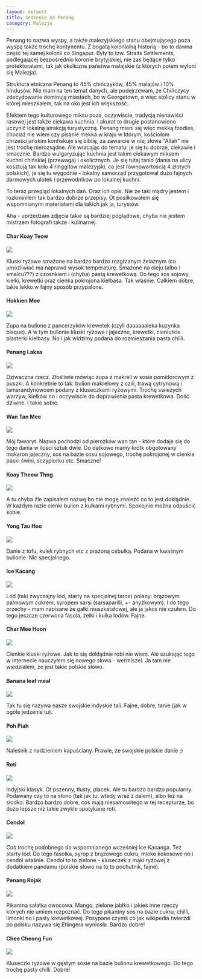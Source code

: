 ```yaml
---
layout: default
title: Jedzenie na Penang
category: Malezja
---
```


Penang to nazwa wyspy, a także malezyjskiego stanu obejmującego poza wyspą także trochę kontynentu. Z bogatą kolonialną historią - bo to dawna część tej samej kolonii co Singapur. Były to tzw. Straits Settlements, podlegającej bezpośrednio koronie brytyjskiej, nie zaś będące tylko protektoratami, tak jak okoliczne państwa malajskie (z których potem wyłoni się Malezja).

Struktura etniczna Penang to 45% chińczyków, 45% malajów i 10% hindusów. Nie mam na ten temat danych, ale podejrzewam, że 
Chińczycy zdecydowanie dominują  miastach, bo w Georgetown, a więc stolicy stanu w której mieszkałem, tak na oko jest ich 
większość. 

Efektem tego kulturowego miksu poza, oczywiście,  tradycją nienawiści rasowej jest także ciekawa kuchnia. I akurat to
drugie postanowiono uczynić  lokalną atrakcją turystyczną. Penang mieni się więc mekką foodies, chociaż nie wiem czy pisanie 
mekka w kraju w którym, kościołom chrześcijańskim konfiskuje się biblię, za zawarcie w niej słowa "Allah" nie jest trochę
nierozsądne. Ale wracając do tematu: je się tu dobrze, ciekawie i smacznie. Bardzo wulgaryzując kuchnia jest takim ciekawym 
miksem kuchni chińskiej (przewaga) i okolicznych. Je się tutaj tanio (dania na ulicy kosztują tak koło 4 ringgitów malezyjski, co jest  równowartością 4 złotych polskich), je się tu wygodnie - lokalny samorząd przygotował dużo fajnych darmowych ulotek i  przewodników po lokalnej kuchni.

To teraz przegląd lokalnych dań. Oraz ich opis. Nie że taki mądry jestem i rozkminiłem tak bardzo dobrze przepisy. Ot posiłkowałem się wspomnianymi materiałami dla takich jak ja, turystów.

Aha  - uprzedzam zdjęcia takie są bardziej poglądowe, chyba nie jestem mistrzem fotografi także i kulinarnej.

#### Char Koay Teow
<img src='https://lh3.googleusercontent.com/ymDRjRhDFxNq4DzlxL70dkjfpr3dw6qNPW8e2nr1DjCcYeni6ce-SAxv9x0nyYONq99BqFpVIzcLZ6skQOBJ11c0wh8e8Q0zANX_08sGAbwKpM4kSktEZOSnTFWg9BVMYSJXmED82U4B4UweEoWmfT0oUs-55LhXL94Y4qbM4vU6pd-SiSZUheervWgiMIQBw7I3hAtcccWmuHNKOI8w30ZF_AsTRhHUO0fG_D61J0REdArzoyHIFDePiieaG_4YPS1Wo64IXi6LvJR2J_6KayKGiG9SVHb8RvnLX1No_yQ5Y19QCy6zttUcmsGrARZTf96arpKKkoYhOrG1wB6Tm9rINczN4G_fHlOC3c3Cr60ZxYqOL3jDDtiXNp7XADdtk6lx4Y_j-HS0n63ytPHB9p3qPo51UUgtamOq4FlgQU6maqL452r8viDhfI7F7Kl3ObZ0KHHpFh2a-SPsvR-HFb8h6tAwqThWIi0HEu2Xx0sJjBMxlnIVm9rSG_0sdbRU9pS7sgZbUqbWJCLcXFWlSUG6XrhsnqVXgZsiDvMFoF_7=w9999-h9999-no' 
srcset='https://lh3.googleusercontent.com/ymDRjRhDFxNq4DzlxL70dkjfpr3dw6qNPW8e2nr1DjCcYeni6ce-SAxv9x0nyYONq99BqFpVIzcLZ6skQOBJ11c0wh8e8Q0zANX_08sGAbwKpM4kSktEZOSnTFWg9BVMYSJXmED82U4B4UweEoWmfT0oUs-55LhXL94Y4qbM4vU6pd-SiSZUheervWgiMIQBw7I3hAtcccWmuHNKOI8w30ZF_AsTRhHUO0fG_D61J0REdArzoyHIFDePiieaG_4YPS1Wo64IXi6LvJR2J_6KayKGiG9SVHb8RvnLX1No_yQ5Y19QCy6zttUcmsGrARZTf96arpKKkoYhOrG1wB6Tm9rINczN4G_fHlOC3c3Cr60ZxYqOL3jDDtiXNp7XADdtk6lx4Y_j-HS0n63ytPHB9p3qPo51UUgtamOq4FlgQU6maqL452r8viDhfI7F7Kl3ObZ0KHHpFh2a-SPsvR-HFb8h6tAwqThWIi0HEu2Xx0sJjBMxlnIVm9rSG_0sdbRU9pS7sgZbUqbWJCLcXFWlSUG6XrhsnqVXgZsiDvMFoF_7=w1000-h9999-no 1000w,
https://lh3.googleusercontent.com/ymDRjRhDFxNq4DzlxL70dkjfpr3dw6qNPW8e2nr1DjCcYeni6ce-SAxv9x0nyYONq99BqFpVIzcLZ6skQOBJ11c0wh8e8Q0zANX_08sGAbwKpM4kSktEZOSnTFWg9BVMYSJXmED82U4B4UweEoWmfT0oUs-55LhXL94Y4qbM4vU6pd-SiSZUheervWgiMIQBw7I3hAtcccWmuHNKOI8w30ZF_AsTRhHUO0fG_D61J0REdArzoyHIFDePiieaG_4YPS1Wo64IXi6LvJR2J_6KayKGiG9SVHb8RvnLX1No_yQ5Y19QCy6zttUcmsGrARZTf96arpKKkoYhOrG1wB6Tm9rINczN4G_fHlOC3c3Cr60ZxYqOL3jDDtiXNp7XADdtk6lx4Y_j-HS0n63ytPHB9p3qPo51UUgtamOq4FlgQU6maqL452r8viDhfI7F7Kl3ObZ0KHHpFh2a-SPsvR-HFb8h6tAwqThWIi0HEu2Xx0sJjBMxlnIVm9rSG_0sdbRU9pS7sgZbUqbWJCLcXFWlSUG6XrhsnqVXgZsiDvMFoF_7=w1400-h9999-no 1400w,
https://lh3.googleusercontent.com/ymDRjRhDFxNq4DzlxL70dkjfpr3dw6qNPW8e2nr1DjCcYeni6ce-SAxv9x0nyYONq99BqFpVIzcLZ6skQOBJ11c0wh8e8Q0zANX_08sGAbwKpM4kSktEZOSnTFWg9BVMYSJXmED82U4B4UweEoWmfT0oUs-55LhXL94Y4qbM4vU6pd-SiSZUheervWgiMIQBw7I3hAtcccWmuHNKOI8w30ZF_AsTRhHUO0fG_D61J0REdArzoyHIFDePiieaG_4YPS1Wo64IXi6LvJR2J_6KayKGiG9SVHb8RvnLX1No_yQ5Y19QCy6zttUcmsGrARZTf96arpKKkoYhOrG1wB6Tm9rINczN4G_fHlOC3c3Cr60ZxYqOL3jDDtiXNp7XADdtk6lx4Y_j-HS0n63ytPHB9p3qPo51UUgtamOq4FlgQU6maqL452r8viDhfI7F7Kl3ObZ0KHHpFh2a-SPsvR-HFb8h6tAwqThWIi0HEu2Xx0sJjBMxlnIVm9rSG_0sdbRU9pS7sgZbUqbWJCLcXFWlSUG6XrhsnqVXgZsiDvMFoF_7=w1600-h9999-no 1600w,
https://lh3.googleusercontent.com/ymDRjRhDFxNq4DzlxL70dkjfpr3dw6qNPW8e2nr1DjCcYeni6ce-SAxv9x0nyYONq99BqFpVIzcLZ6skQOBJ11c0wh8e8Q0zANX_08sGAbwKpM4kSktEZOSnTFWg9BVMYSJXmED82U4B4UweEoWmfT0oUs-55LhXL94Y4qbM4vU6pd-SiSZUheervWgiMIQBw7I3hAtcccWmuHNKOI8w30ZF_AsTRhHUO0fG_D61J0REdArzoyHIFDePiieaG_4YPS1Wo64IXi6LvJR2J_6KayKGiG9SVHb8RvnLX1No_yQ5Y19QCy6zttUcmsGrARZTf96arpKKkoYhOrG1wB6Tm9rINczN4G_fHlOC3c3Cr60ZxYqOL3jDDtiXNp7XADdtk6lx4Y_j-HS0n63ytPHB9p3qPo51UUgtamOq4FlgQU6maqL452r8viDhfI7F7Kl3ObZ0KHHpFh2a-SPsvR-HFb8h6tAwqThWIi0HEu2Xx0sJjBMxlnIVm9rSG_0sdbRU9pS7sgZbUqbWJCLcXFWlSUG6XrhsnqVXgZsiDvMFoF_7=w1950-h9999-no 1950w' />

Kluski ryżowe smażone na bardzo bardzo rozgrzanym żelaznym (co umożliwiać ma naprawd wysok temperaturę. Smażone na oleju 
(albo i smalcu???) z czosnkiem i (chyba) pastą krewetkową.  Do tego sos sojowy, kiełki, krewetki oraz cienka pokrojona  kiełbasa. Tak właśnie.  Całkiem dobre, takie lekko w fajny sposób przypalone.

#### Hokkien Mee
<img src='https://lh3.googleusercontent.com/seE9tbnKyjQ7YwI287hFN0C-aPUYIm1D2RXfOig6ql7lOQv0rg1bHap2hstND6UAP91h3e4DASUWqwIC8ucVncWLfMRezvoXIjMisDlBZ890iDhKf59DKez7wqZ1wpIqZl47Now_PaXCiUb7jZDbZSViCt8zsIBe1s1iJqaK3dkuFrp_OuaAdKoyg8zvg9Vtk3SgJVe5-QINopmnnBFmkZ42AoYjs-SIZaa1FK11tUQn9UKHEtXnNdENjFLhKWEjTcqQJ6LnRXvOAd5gTkisVPMmUayVoh62XjLb7qjqJIeiSzHvU7l5B-gpvvVxbnxxUtg0hpvYRNDMr71X8L1pCk-Bs2ZOOHDySXbUUqPqaOZSIK85pTpnkMXXHfFaRZSyO6dRAhP5ZtEspoS79FkrqBHcp5Iwjq6LahvEuMiIJRbw5qnh9yHOVFJ_Pfb22CKg0idfhuh8ElR8pyy3sVwgQFXJsiY1zMF8cFdc7J3b1CfY8Tbv65deVDgp8Hs8FlC_qw24KVjx3uBMBWUTZ3peTXDh7NOod9F1uKBzWujq28qc=w9999-h9999-no' 
srcset='https://lh3.googleusercontent.com/seE9tbnKyjQ7YwI287hFN0C-aPUYIm1D2RXfOig6ql7lOQv0rg1bHap2hstND6UAP91h3e4DASUWqwIC8ucVncWLfMRezvoXIjMisDlBZ890iDhKf59DKez7wqZ1wpIqZl47Now_PaXCiUb7jZDbZSViCt8zsIBe1s1iJqaK3dkuFrp_OuaAdKoyg8zvg9Vtk3SgJVe5-QINopmnnBFmkZ42AoYjs-SIZaa1FK11tUQn9UKHEtXnNdENjFLhKWEjTcqQJ6LnRXvOAd5gTkisVPMmUayVoh62XjLb7qjqJIeiSzHvU7l5B-gpvvVxbnxxUtg0hpvYRNDMr71X8L1pCk-Bs2ZOOHDySXbUUqPqaOZSIK85pTpnkMXXHfFaRZSyO6dRAhP5ZtEspoS79FkrqBHcp5Iwjq6LahvEuMiIJRbw5qnh9yHOVFJ_Pfb22CKg0idfhuh8ElR8pyy3sVwgQFXJsiY1zMF8cFdc7J3b1CfY8Tbv65deVDgp8Hs8FlC_qw24KVjx3uBMBWUTZ3peTXDh7NOod9F1uKBzWujq28qc=w1400-h9999-no 1400w,
https://lh3.googleusercontent.com/seE9tbnKyjQ7YwI287hFN0C-aPUYIm1D2RXfOig6ql7lOQv0rg1bHap2hstND6UAP91h3e4DASUWqwIC8ucVncWLfMRezvoXIjMisDlBZ890iDhKf59DKez7wqZ1wpIqZl47Now_PaXCiUb7jZDbZSViCt8zsIBe1s1iJqaK3dkuFrp_OuaAdKoyg8zvg9Vtk3SgJVe5-QINopmnnBFmkZ42AoYjs-SIZaa1FK11tUQn9UKHEtXnNdENjFLhKWEjTcqQJ6LnRXvOAd5gTkisVPMmUayVoh62XjLb7qjqJIeiSzHvU7l5B-gpvvVxbnxxUtg0hpvYRNDMr71X8L1pCk-Bs2ZOOHDySXbUUqPqaOZSIK85pTpnkMXXHfFaRZSyO6dRAhP5ZtEspoS79FkrqBHcp5Iwjq6LahvEuMiIJRbw5qnh9yHOVFJ_Pfb22CKg0idfhuh8ElR8pyy3sVwgQFXJsiY1zMF8cFdc7J3b1CfY8Tbv65deVDgp8Hs8FlC_qw24KVjx3uBMBWUTZ3peTXDh7NOod9F1uKBzWujq28qc=w1950-h9999-no 1950w' />

Zupa na bulione z pancerzyków krewetek (czyli daaaaaaleka kuzynka bisque). A w tym bulionie kluski ryżowe i jajeczne, krewetki, cieniutkie plasterki kiełbasy. No i jak widzimy podana do rozmieszania pasta chilli. 


#### Penang Laksa
<img src='https://lh3.googleusercontent.com/G11NT6zeSuuZjuCLjzM5zfU_7au6MzNCYgc7SCQElWBxTt4IFCGJJfuoHnn4PER_kJqnkLuuUQYhzj5xfio8TiaxejgkXbtKrdQZ_T3zyybBaRpj7LOZbmcw-itdigJsJuYtDTn05WdR8VUBLSD6mCR7uPAwfDlJ5hPGynOsAVy3O59jPI0vhNtO_ipRp8VbwvKa-4UhbDWWF5izfTGdXfEuyk6n23NwKjdSN81aBnf8WjWY5UqUR_nAKOfVUsoyOaWOiMm36hFjGjpsSGJV7QUczaiXRYRaXhMtYAGIVT5EwJ46gWDTRmnNWzb8CwjK0DcaJB1ZqXWrkACPXyPRO03pfCy2JmjY-kHC9soQRUyo9jYfKwtFDFNWQOvu7A-KiiwAsUfkOaWCP9M-nXNckOggbXSQxoLM-0b3GA72_0mlrSbTCQshRoRlTbmEl7K7p8x8WKiCEChoWV0TXbW2-Z8pGeIsUdDYyUK3FlkzK7MWa8BC6XdIYzQZhcKB9b0AXOZvoNoeA6rAT9vbuWAjL-UbPIqmi3PdS-n74-D0zyCk=w9999-h9999-no'
srcset='https://lh3.googleusercontent.com/G11NT6zeSuuZjuCLjzM5zfU_7au6MzNCYgc7SCQElWBxTt4IFCGJJfuoHnn4PER_kJqnkLuuUQYhzj5xfio8TiaxejgkXbtKrdQZ_T3zyybBaRpj7LOZbmcw-itdigJsJuYtDTn05WdR8VUBLSD6mCR7uPAwfDlJ5hPGynOsAVy3O59jPI0vhNtO_ipRp8VbwvKa-4UhbDWWF5izfTGdXfEuyk6n23NwKjdSN81aBnf8WjWY5UqUR_nAKOfVUsoyOaWOiMm36hFjGjpsSGJV7QUczaiXRYRaXhMtYAGIVT5EwJ46gWDTRmnNWzb8CwjK0DcaJB1ZqXWrkACPXyPRO03pfCy2JmjY-kHC9soQRUyo9jYfKwtFDFNWQOvu7A-KiiwAsUfkOaWCP9M-nXNckOggbXSQxoLM-0b3GA72_0mlrSbTCQshRoRlTbmEl7K7p8x8WKiCEChoWV0TXbW2-Z8pGeIsUdDYyUK3FlkzK7MWa8BC6XdIYzQZhcKB9b0AXOZvoNoeA6rAT9vbuWAjL-UbPIqmi3PdS-n74-D0zyCk=w1400-h9999-no 1400w,
https://lh3.googleusercontent.com/G11NT6zeSuuZjuCLjzM5zfU_7au6MzNCYgc7SCQElWBxTt4IFCGJJfuoHnn4PER_kJqnkLuuUQYhzj5xfio8TiaxejgkXbtKrdQZ_T3zyybBaRpj7LOZbmcw-itdigJsJuYtDTn05WdR8VUBLSD6mCR7uPAwfDlJ5hPGynOsAVy3O59jPI0vhNtO_ipRp8VbwvKa-4UhbDWWF5izfTGdXfEuyk6n23NwKjdSN81aBnf8WjWY5UqUR_nAKOfVUsoyOaWOiMm36hFjGjpsSGJV7QUczaiXRYRaXhMtYAGIVT5EwJ46gWDTRmnNWzb8CwjK0DcaJB1ZqXWrkACPXyPRO03pfCy2JmjY-kHC9soQRUyo9jYfKwtFDFNWQOvu7A-KiiwAsUfkOaWCP9M-nXNckOggbXSQxoLM-0b3GA72_0mlrSbTCQshRoRlTbmEl7K7p8x8WKiCEChoWV0TXbW2-Z8pGeIsUdDYyUK3FlkzK7MWa8BC6XdIYzQZhcKB9b0AXOZvoNoeA6rAT9vbuWAjL-UbPIqmi3PdS-n74-D0zyCk=w1950-h9999-no 1950w' />

Dziwaczna rzecz. Złośliwie mówiąc zupa z makreli w sosie pomidorowym z puszki. A konkretnie to tak: bulion makrelowy z czili, trawą cytrynową i tamarandynowcem podany z kluseczkami ryżowymi. Trochę swieżych warzyw, kiełków no i oczywiscie do doprawienia pasta krewetkowa. Dość dziwne. I takie sobie. 

#### Wan Tan Mee
<img src='https://lh3.googleusercontent.com/b6OIU9_aH8li4ILoJaZpSGQi_MdyB5dXcXk-vuiPNmhUZdKnegxvIw8Xv_kIlcEy7ptkuiNlW-80w8v3qPdaBOY6nIPm0YFiD0pU5VMsLbKM3vsTbclsdMc0DA3zBnfSz3Oa2looR7gRDWO1kR9vye0ZAGVtew2HCzDzmHXEyxoY6ALm7BH48jBtMD1EBua2TGKYMkqW4rZzI-ouiNvcfb2ou6RNgidjxZd_TDt9Ix4yPCm6gG5gU6njahQEUVIgINN1Kn-pt0nfvECFhFKkkEat9qiNAPpDVcCiAydkZbHhWbZJ6opDbsGmqCUQMBoMeUMX5cPAzZJp9Ogdu2BDaXAmNq5am-AVFX1B5xLSsuYYZowLt2UhXx20t7kwtC3exKVBELjMxbNkGPO1EXEbpbqUVh8ON6lHRgw66bOiqF8rHws0INr5zDTUiK9dIu177E3Oyfy-cZlchNsGAC9b5rcqUcg4i24NAkLRCR2tEuwPogl1RL0oUePbOxkq0b_PXwbSJLLiEMOth0pz-ZSruWDZJYR8fu-8bdsruFYBX9_y=w9999-h9999-no' 
srcset='https://lh3.googleusercontent.com/b6OIU9_aH8li4ILoJaZpSGQi_MdyB5dXcXk-vuiPNmhUZdKnegxvIw8Xv_kIlcEy7ptkuiNlW-80w8v3qPdaBOY6nIPm0YFiD0pU5VMsLbKM3vsTbclsdMc0DA3zBnfSz3Oa2looR7gRDWO1kR9vye0ZAGVtew2HCzDzmHXEyxoY6ALm7BH48jBtMD1EBua2TGKYMkqW4rZzI-ouiNvcfb2ou6RNgidjxZd_TDt9Ix4yPCm6gG5gU6njahQEUVIgINN1Kn-pt0nfvECFhFKkkEat9qiNAPpDVcCiAydkZbHhWbZJ6opDbsGmqCUQMBoMeUMX5cPAzZJp9Ogdu2BDaXAmNq5am-AVFX1B5xLSsuYYZowLt2UhXx20t7kwtC3exKVBELjMxbNkGPO1EXEbpbqUVh8ON6lHRgw66bOiqF8rHws0INr5zDTUiK9dIu177E3Oyfy-cZlchNsGAC9b5rcqUcg4i24NAkLRCR2tEuwPogl1RL0oUePbOxkq0b_PXwbSJLLiEMOth0pz-ZSruWDZJYR8fu-8bdsruFYBX9_y=w1400-h9999-no 1400w,
https://lh3.googleusercontent.com/b6OIU9_aH8li4ILoJaZpSGQi_MdyB5dXcXk-vuiPNmhUZdKnegxvIw8Xv_kIlcEy7ptkuiNlW-80w8v3qPdaBOY6nIPm0YFiD0pU5VMsLbKM3vsTbclsdMc0DA3zBnfSz3Oa2looR7gRDWO1kR9vye0ZAGVtew2HCzDzmHXEyxoY6ALm7BH48jBtMD1EBua2TGKYMkqW4rZzI-ouiNvcfb2ou6RNgidjxZd_TDt9Ix4yPCm6gG5gU6njahQEUVIgINN1Kn-pt0nfvECFhFKkkEat9qiNAPpDVcCiAydkZbHhWbZJ6opDbsGmqCUQMBoMeUMX5cPAzZJp9Ogdu2BDaXAmNq5am-AVFX1B5xLSsuYYZowLt2UhXx20t7kwtC3exKVBELjMxbNkGPO1EXEbpbqUVh8ON6lHRgw66bOiqF8rHws0INr5zDTUiK9dIu177E3Oyfy-cZlchNsGAC9b5rcqUcg4i24NAkLRCR2tEuwPogl1RL0oUePbOxkq0b_PXwbSJLLiEMOth0pz-ZSruWDZJYR8fu-8bdsruFYBX9_y=w1950-h9999-no 1950w' />

Mój faworyt. Nazwa pochodzi od pierożków wan tan - które dodaje się do tego dania w ilości sztuk dwie. Do datkowo mamy krótk obgotowany makaron jajeczny, sos na bazie sosu sojowego, trochę pokrojonej w cienkie paski świni, sczypiorku etc. Smaczne!

#### Koay Theow Thng
<img src='https://lh3.googleusercontent.com/yaFAOZ6N0hfrUmDaYsS7U_yL9g35PQ7KTx_8ts-MxZHAK7Sb3D7LqmYGyF0E5GAbToL_mFV0awgvLTfsttkheKOrSTUqmuVzk6aNzmpybPe1AZSzcoZR1fCSzJR29NbWaQLaEtNMgec2Ule8IAyPLG-E8IlfMq4n2bUKhmE79vtyudTHoZRHZ84kllhNaHv76DCrTUUkG8WvNWWmgsqvfKowUSuFuqZLD8DTTczfwA3YFxooTTgVE1STmCU-psevYDmWlrPF6SvYB7HMqxGbxhkY1zsjGCvkezKnUglHLXgdTDSdtQNu1Ee2G75p2v4o4SGauK6_01BZOxMVEzz83A7Rs3ri6vlZeA7hnlUFypGlSMLR83sGW2_hZdBrwX-8zynv7-DnxJ0ozjapnwR9_gaJLibB97bYBTDE2R992TbbPbBM0_w5195dFfgFeIO6rkb9_Ji0TuIdG3jq1xxZtr9RVKuMYOfO4_gqY5qgszPCoptW-1fhm2PeTF3PCIduowOwBfEjtu-La3OmidqHuuxhIad7RT30YKJuI6b-SMb_=w9999-h9999-no' 
srcset='https://lh3.googleusercontent.com/yaFAOZ6N0hfrUmDaYsS7U_yL9g35PQ7KTx_8ts-MxZHAK7Sb3D7LqmYGyF0E5GAbToL_mFV0awgvLTfsttkheKOrSTUqmuVzk6aNzmpybPe1AZSzcoZR1fCSzJR29NbWaQLaEtNMgec2Ule8IAyPLG-E8IlfMq4n2bUKhmE79vtyudTHoZRHZ84kllhNaHv76DCrTUUkG8WvNWWmgsqvfKowUSuFuqZLD8DTTczfwA3YFxooTTgVE1STmCU-psevYDmWlrPF6SvYB7HMqxGbxhkY1zsjGCvkezKnUglHLXgdTDSdtQNu1Ee2G75p2v4o4SGauK6_01BZOxMVEzz83A7Rs3ri6vlZeA7hnlUFypGlSMLR83sGW2_hZdBrwX-8zynv7-DnxJ0ozjapnwR9_gaJLibB97bYBTDE2R992TbbPbBM0_w5195dFfgFeIO6rkb9_Ji0TuIdG3jq1xxZtr9RVKuMYOfO4_gqY5qgszPCoptW-1fhm2PeTF3PCIduowOwBfEjtu-La3OmidqHuuxhIad7RT30YKJuI6b-SMb_=w1400-h9999-no 1400w,
https://lh3.googleusercontent.com/yaFAOZ6N0hfrUmDaYsS7U_yL9g35PQ7KTx_8ts-MxZHAK7Sb3D7LqmYGyF0E5GAbToL_mFV0awgvLTfsttkheKOrSTUqmuVzk6aNzmpybPe1AZSzcoZR1fCSzJR29NbWaQLaEtNMgec2Ule8IAyPLG-E8IlfMq4n2bUKhmE79vtyudTHoZRHZ84kllhNaHv76DCrTUUkG8WvNWWmgsqvfKowUSuFuqZLD8DTTczfwA3YFxooTTgVE1STmCU-psevYDmWlrPF6SvYB7HMqxGbxhkY1zsjGCvkezKnUglHLXgdTDSdtQNu1Ee2G75p2v4o4SGauK6_01BZOxMVEzz83A7Rs3ri6vlZeA7hnlUFypGlSMLR83sGW2_hZdBrwX-8zynv7-DnxJ0ozjapnwR9_gaJLibB97bYBTDE2R992TbbPbBM0_w5195dFfgFeIO6rkb9_Ji0TuIdG3jq1xxZtr9RVKuMYOfO4_gqY5qgszPCoptW-1fhm2PeTF3PCIduowOwBfEjtu-La3OmidqHuuxhIad7RT30YKJuI6b-SMb_=w1950-h9999-no 1950w' />

A tu chyba źle zapisałem nazwę bo nie mogę znaleźć co to jest dokłądnie. W każdym razie cienki bulion z kulkami rybnymi. Spokojnie można odpuścić sobie.

#### Yong Tau Hoo
<img src='https://lh3.googleusercontent.com/S-zrNRzEfBu0lt60BL1nNNQ8aC-G6Gdix0WUA6gopfRwnVbT7BYZ217bhF9Ezmny_kaRwZ5Fvl_9TyizQnvrWfrSNcw5Oo_Xy-k8GF9GeY9Jj44W9S4ZM_WEGf-9F2LFVsG3E6wQ7uLNdrZFlDxIecNdr3XrfmejVn9FjU9Rb9JCdcDarr7mV2UylESzcpQErcwNmD4NKQNF82mWH2JudLlw91o_93pbzTV-f122HhCrnwbRprOTbb0Nk-Eg6or2i-4fF0KHlAHH8HaADG0cobfru18yj9e1nWB4ixz5H82_f9vOevkV82Z8hbXexjJcs3jI1wSaCq2rprmT0XhLJjQ042ZXK5EbgIwC-4TmHAYiKCtFcQNz0q9oZDuH9aGP_sneIgrsByJeqLuf9phGfN7Sopm5WVgJ2iwusZ2brfydnqt39B5vmzlSYQ1sDXsa-sLpVBdo1i8xgl8XXzndIraOZd9tIpzJv6GKymYiEy5x8FBjudPspT2fhH_ePo39rQgBLXNqM4Wk8qWSPiMmRqkF2MrNhSe7c3U3JGLgniff=w9999-h9999-no'
srcset='https://lh3.googleusercontent.com/S-zrNRzEfBu0lt60BL1nNNQ8aC-G6Gdix0WUA6gopfRwnVbT7BYZ217bhF9Ezmny_kaRwZ5Fvl_9TyizQnvrWfrSNcw5Oo_Xy-k8GF9GeY9Jj44W9S4ZM_WEGf-9F2LFVsG3E6wQ7uLNdrZFlDxIecNdr3XrfmejVn9FjU9Rb9JCdcDarr7mV2UylESzcpQErcwNmD4NKQNF82mWH2JudLlw91o_93pbzTV-f122HhCrnwbRprOTbb0Nk-Eg6or2i-4fF0KHlAHH8HaADG0cobfru18yj9e1nWB4ixz5H82_f9vOevkV82Z8hbXexjJcs3jI1wSaCq2rprmT0XhLJjQ042ZXK5EbgIwC-4TmHAYiKCtFcQNz0q9oZDuH9aGP_sneIgrsByJeqLuf9phGfN7Sopm5WVgJ2iwusZ2brfydnqt39B5vmzlSYQ1sDXsa-sLpVBdo1i8xgl8XXzndIraOZd9tIpzJv6GKymYiEy5x8FBjudPspT2fhH_ePo39rQgBLXNqM4Wk8qWSPiMmRqkF2MrNhSe7c3U3JGLgniff=w1400-h9999-no 1400w,
https://lh3.googleusercontent.com/S-zrNRzEfBu0lt60BL1nNNQ8aC-G6Gdix0WUA6gopfRwnVbT7BYZ217bhF9Ezmny_kaRwZ5Fvl_9TyizQnvrWfrSNcw5Oo_Xy-k8GF9GeY9Jj44W9S4ZM_WEGf-9F2LFVsG3E6wQ7uLNdrZFlDxIecNdr3XrfmejVn9FjU9Rb9JCdcDarr7mV2UylESzcpQErcwNmD4NKQNF82mWH2JudLlw91o_93pbzTV-f122HhCrnwbRprOTbb0Nk-Eg6or2i-4fF0KHlAHH8HaADG0cobfru18yj9e1nWB4ixz5H82_f9vOevkV82Z8hbXexjJcs3jI1wSaCq2rprmT0XhLJjQ042ZXK5EbgIwC-4TmHAYiKCtFcQNz0q9oZDuH9aGP_sneIgrsByJeqLuf9phGfN7Sopm5WVgJ2iwusZ2brfydnqt39B5vmzlSYQ1sDXsa-sLpVBdo1i8xgl8XXzndIraOZd9tIpzJv6GKymYiEy5x8FBjudPspT2fhH_ePo39rQgBLXNqM4Wk8qWSPiMmRqkF2MrNhSe7c3U3JGLgniff=w1950-h9999-no 1950w' />

Danie z tofu, kulek rybnych etc z prażoną cebulką. Podana w kwaśnym bulionie. Nic specjalnego.

#### Ice Kacang
<img src='https://lh3.googleusercontent.com/Mm3sZ25_pAptx1thJirlqBWd8axssBsT8ZTb2iGm_pg6cRJowSW-kg-ZBcvW9UWzr6--YGE0SbXBJg9jX_d1ZQPxPXjVv0Xg4oqlEU-cqfTgzNxeAqIx9crZfq1qgx2juu7PWVwREFXwkZmbv_Fmt6GKa-Xlhr8J8N1m05q3B5IiDPq9suoU4aTB8Do-DXTfrHnYNf04-9kA0npkztTh9r13j7VwBHWZWZhckjaFzb_HUKZ4diRQYbW5CNlMlNJq5L6Egg5uT_AuMWBVqeKi3BNtemXw7r_nPWUHKdl1MPFe-fQ8MLbiihfYBgdW14SMaKU6JX8TTivsqvZd75_5NInG0W8yq8D8SVgwU11sNRYDN1vnBlrgyo9eUSKlhPDrY8oEc87OY6HAes5TDaemfmtW-gWQwoQZNuJ7Jf7cJKqo04qSB9a56LbV33sUNOEFjhvoJChFME-LbqW1FAku-Ayej2umHa28Grt3KdWETuerQ3bSbr6wukJHDa4KDPT_vDVr9y9L2b8Qf903ITfRqxBaoyzb8rn5CJQA1mkEK-62=w9999-h9999-no'
srcset='https://lh3.googleusercontent.com/Mm3sZ25_pAptx1thJirlqBWd8axssBsT8ZTb2iGm_pg6cRJowSW-kg-ZBcvW9UWzr6--YGE0SbXBJg9jX_d1ZQPxPXjVv0Xg4oqlEU-cqfTgzNxeAqIx9crZfq1qgx2juu7PWVwREFXwkZmbv_Fmt6GKa-Xlhr8J8N1m05q3B5IiDPq9suoU4aTB8Do-DXTfrHnYNf04-9kA0npkztTh9r13j7VwBHWZWZhckjaFzb_HUKZ4diRQYbW5CNlMlNJq5L6Egg5uT_AuMWBVqeKi3BNtemXw7r_nPWUHKdl1MPFe-fQ8MLbiihfYBgdW14SMaKU6JX8TTivsqvZd75_5NInG0W8yq8D8SVgwU11sNRYDN1vnBlrgyo9eUSKlhPDrY8oEc87OY6HAes5TDaemfmtW-gWQwoQZNuJ7Jf7cJKqo04qSB9a56LbV33sUNOEFjhvoJChFME-LbqW1FAku-Ayej2umHa28Grt3KdWETuerQ3bSbr6wukJHDa4KDPT_vDVr9y9L2b8Qf903ITfRqxBaoyzb8rn5CJQA1mkEK-62=w1400-h9999-no 1400w,
https://lh3.googleusercontent.com/Mm3sZ25_pAptx1thJirlqBWd8axssBsT8ZTb2iGm_pg6cRJowSW-kg-ZBcvW9UWzr6--YGE0SbXBJg9jX_d1ZQPxPXjVv0Xg4oqlEU-cqfTgzNxeAqIx9crZfq1qgx2juu7PWVwREFXwkZmbv_Fmt6GKa-Xlhr8J8N1m05q3B5IiDPq9suoU4aTB8Do-DXTfrHnYNf04-9kA0npkztTh9r13j7VwBHWZWZhckjaFzb_HUKZ4diRQYbW5CNlMlNJq5L6Egg5uT_AuMWBVqeKi3BNtemXw7r_nPWUHKdl1MPFe-fQ8MLbiihfYBgdW14SMaKU6JX8TTivsqvZd75_5NInG0W8yq8D8SVgwU11sNRYDN1vnBlrgyo9eUSKlhPDrY8oEc87OY6HAes5TDaemfmtW-gWQwoQZNuJ7Jf7cJKqo04qSB9a56LbV33sUNOEFjhvoJChFME-LbqW1FAku-Ayej2umHa28Grt3KdWETuerQ3bSbr6wukJHDa4KDPT_vDVr9y9L2b8Qf903ITfRqxBaoyzb8rn5CJQA1mkEK-62=w1950-h9999-no 1950w' />

Lód (taki zwyczajny lód, starty na specjalnej tarce) polany: brązowym palmowym cukrem, syropem sarsi (sarsaparilli, +- anyżkowym). I do tego orzechy -
mam napisane że gałki muszkatałowej, ale ja jakos nie czułem. Do tego jeszcze czerwona fasola, żelki i kulka lodów. Fajne. 

#### Char Mee Hoon
<img src='https://lh3.googleusercontent.com/ziiVTU7qGTO-yyxJAFHPFInQSCm6ZfO8Wk6eD4ViTz9QOb4ZfluXIKyGHgVb8tGWwrf8hmzrxlg_ZdU3NWV73BUF-lKbZ8H2vvm6xKgzfX283XfXWV7SMm8JzvJ2_hjgT2_cApLdGbaM9DGHWF4UNDtVuEQmtTgvyCMPkST77nAsNOmJiSVP5CEyQ-YjvpP-N4CGfhwZbrFCmuBXpofauqXF7X_PZKfY6X7HtV9yWN0kc127ymQ-T5of_2ClB1-Skucr4-94teY7eDtIQYyOLBVxSVxRLaw7ETpBAXTB3FoknC8cu4CY3rQfmQFArn_hT_YE6Wm7tUTH6adJaaoNvj8sEQ5sE3yW2oeuRhqM9OvkR4_d20yFPp0Q_zCtXDSzI4uaymeZ-C-dmMoNx7tfWaZ2D7Mv0PnElueGom5JljFe7x3aqyuW5SG9wtHb3wxQDDaT5cfCbiW5JACWpPQr2kR9OZSJpIf42Rfyu05zml3a9MtVQbodBOk4uZq4m30oKVyHimPbGaXGtG8OZAUiGNCQCvcUmYm6AoebBWiMibmX=w9999-h9999-no' 
srcset='https://lh3.googleusercontent.com/ziiVTU7qGTO-yyxJAFHPFInQSCm6ZfO8Wk6eD4ViTz9QOb4ZfluXIKyGHgVb8tGWwrf8hmzrxlg_ZdU3NWV73BUF-lKbZ8H2vvm6xKgzfX283XfXWV7SMm8JzvJ2_hjgT2_cApLdGbaM9DGHWF4UNDtVuEQmtTgvyCMPkST77nAsNOmJiSVP5CEyQ-YjvpP-N4CGfhwZbrFCmuBXpofauqXF7X_PZKfY6X7HtV9yWN0kc127ymQ-T5of_2ClB1-Skucr4-94teY7eDtIQYyOLBVxSVxRLaw7ETpBAXTB3FoknC8cu4CY3rQfmQFArn_hT_YE6Wm7tUTH6adJaaoNvj8sEQ5sE3yW2oeuRhqM9OvkR4_d20yFPp0Q_zCtXDSzI4uaymeZ-C-dmMoNx7tfWaZ2D7Mv0PnElueGom5JljFe7x3aqyuW5SG9wtHb3wxQDDaT5cfCbiW5JACWpPQr2kR9OZSJpIf42Rfyu05zml3a9MtVQbodBOk4uZq4m30oKVyHimPbGaXGtG8OZAUiGNCQCvcUmYm6AoebBWiMibmX=w1400-h9999-no 1400w,
https://lh3.googleusercontent.com/ziiVTU7qGTO-yyxJAFHPFInQSCm6ZfO8Wk6eD4ViTz9QOb4ZfluXIKyGHgVb8tGWwrf8hmzrxlg_ZdU3NWV73BUF-lKbZ8H2vvm6xKgzfX283XfXWV7SMm8JzvJ2_hjgT2_cApLdGbaM9DGHWF4UNDtVuEQmtTgvyCMPkST77nAsNOmJiSVP5CEyQ-YjvpP-N4CGfhwZbrFCmuBXpofauqXF7X_PZKfY6X7HtV9yWN0kc127ymQ-T5of_2ClB1-Skucr4-94teY7eDtIQYyOLBVxSVxRLaw7ETpBAXTB3FoknC8cu4CY3rQfmQFArn_hT_YE6Wm7tUTH6adJaaoNvj8sEQ5sE3yW2oeuRhqM9OvkR4_d20yFPp0Q_zCtXDSzI4uaymeZ-C-dmMoNx7tfWaZ2D7Mv0PnElueGom5JljFe7x3aqyuW5SG9wtHb3wxQDDaT5cfCbiW5JACWpPQr2kR9OZSJpIf42Rfyu05zml3a9MtVQbodBOk4uZq4m30oKVyHimPbGaXGtG8OZAUiGNCQCvcUmYm6AoebBWiMibmX=w1950-h9999-no 1950w' />

Cienkie kluski ryżowe. Jak to się dokłądnie robi nie wiem. Ale szukając tego w internecie nauczyłem się nowego słowa - wermiszel. Ja tam nie wiedziałem, 
że jest takie polskie słowo.

#### Banana leaf meal 
<img src='https://lh3.googleusercontent.com/1e7rBvr4qjyVPkC8yWGX-6IgUZ--RRUBavW-YHeTmu1rs-KSlZiKqHr0BAl_z6ycVuGvNovE3J4WXkjDSyCM6e5NLMHpBu6dyrmpWWcIviAQRFMy0HGBoZ8D88dehzWyRlYrqKEB_qCQF9cdHfYO62ih8VXUgUWTRBG54n9L8Mbv22s4nqpmDY27Zrx8kOdFLRVChrCrLP0SV9A0z03Gt0RDYpa208DHgRq4K-4cH2ivoikLpntJZT0DaVQb58S4D5XXJqa8D1tzZBx_IMHKLoCiEB4tw_52egvHi5rLOf-T05XsqyB9KqPLtXGwT4Ti5S7YTYbgQPdF25rKQzecfDGuFW2k_in8ejtDGrj0jnh3-K4S2E-Uqa8ddG8m5K8poZKlxsyObnQ4FCGQrDQD4xFvg8L56F3gWsUEBHebA8c6Glxmpx_REaYC4FycB71eAelOWVcDZ5JatRXqz18HjVQSh-tI2doRtMLOIwne7_DIolZ08ievV2P7KC_AUKuLocpqPl7PV4Hzfs_r2sCe5EjWyHM4YTlG5MzNyP4Id9_i=w9999-h9999-no'
srcset='https://lh3.googleusercontent.com/1e7rBvr4qjyVPkC8yWGX-6IgUZ--RRUBavW-YHeTmu1rs-KSlZiKqHr0BAl_z6ycVuGvNovE3J4WXkjDSyCM6e5NLMHpBu6dyrmpWWcIviAQRFMy0HGBoZ8D88dehzWyRlYrqKEB_qCQF9cdHfYO62ih8VXUgUWTRBG54n9L8Mbv22s4nqpmDY27Zrx8kOdFLRVChrCrLP0SV9A0z03Gt0RDYpa208DHgRq4K-4cH2ivoikLpntJZT0DaVQb58S4D5XXJqa8D1tzZBx_IMHKLoCiEB4tw_52egvHi5rLOf-T05XsqyB9KqPLtXGwT4Ti5S7YTYbgQPdF25rKQzecfDGuFW2k_in8ejtDGrj0jnh3-K4S2E-Uqa8ddG8m5K8poZKlxsyObnQ4FCGQrDQD4xFvg8L56F3gWsUEBHebA8c6Glxmpx_REaYC4FycB71eAelOWVcDZ5JatRXqz18HjVQSh-tI2doRtMLOIwne7_DIolZ08ievV2P7KC_AUKuLocpqPl7PV4Hzfs_r2sCe5EjWyHM4YTlG5MzNyP4Id9_i=w1400-h9999-no 1400w,
https://lh3.googleusercontent.com/1e7rBvr4qjyVPkC8yWGX-6IgUZ--RRUBavW-YHeTmu1rs-KSlZiKqHr0BAl_z6ycVuGvNovE3J4WXkjDSyCM6e5NLMHpBu6dyrmpWWcIviAQRFMy0HGBoZ8D88dehzWyRlYrqKEB_qCQF9cdHfYO62ih8VXUgUWTRBG54n9L8Mbv22s4nqpmDY27Zrx8kOdFLRVChrCrLP0SV9A0z03Gt0RDYpa208DHgRq4K-4cH2ivoikLpntJZT0DaVQb58S4D5XXJqa8D1tzZBx_IMHKLoCiEB4tw_52egvHi5rLOf-T05XsqyB9KqPLtXGwT4Ti5S7YTYbgQPdF25rKQzecfDGuFW2k_in8ejtDGrj0jnh3-K4S2E-Uqa8ddG8m5K8poZKlxsyObnQ4FCGQrDQD4xFvg8L56F3gWsUEBHebA8c6Glxmpx_REaYC4FycB71eAelOWVcDZ5JatRXqz18HjVQSh-tI2doRtMLOIwne7_DIolZ08ievV2P7KC_AUKuLocpqPl7PV4Hzfs_r2sCe5EjWyHM4YTlG5MzNyP4Id9_i=w1950-h9999-no 1950w' />

Tak tu się nazywa nasze swojskie indyskie tali. Fajne, dobre, tanie (jak w ogóle jedzenie tu). 

#### Poh Piah
<img src='https://lh3.googleusercontent.com/UNbBjwmFaQIROdGim9txTZYNbh4qwf8JMX3KWe23-JroLIMcuoI9JQKsg3IfDFQ2XRRr8GGU2KD31Ui1k6HV_PO9aETmEHfTY7Fd7Dqov08aqk-gGEltyB05CP5gTMKRXRrPMwLKF9gT6nUabNcB5ri7ERD2N6wNW3rM4XeySfZ4bl4bw96P21b4b91TJiagUBkKgq4XTxKxtIEy_jMXDSMZ560ZNTUEw1dXUegThMkxlcFEKedRfPvek-oLqXEzMiS3KHV9MPNLaQFeBP0tFD76_1ym2UI_lEUgzGEl5w97loBFzmqF13nrNsgG7IXoRx7xfG71hgs6cBj5Y4OL7My5E1fqaIZUYXBdFEENFOiEdr-zVXTtmfL1xofB3I2wZRnUF63ClRM8LHq9gJIcGPqJ1br-tJ7A4xr4B6qiDXcaiIwAe0xbu0oazErKc_71FxwcrEB1o0Vgb60yafkbGCvtD2u3Y3iJqnJA00jZVT0GNwx_MsyXZyVw08u1PTSMEwULHj5YZXuS12xRzQt_hkWaqbRVjbsw01PcsTomhnTv=w9999-h9999-no' 
srcset='https://lh3.googleusercontent.com/UNbBjwmFaQIROdGim9txTZYNbh4qwf8JMX3KWe23-JroLIMcuoI9JQKsg3IfDFQ2XRRr8GGU2KD31Ui1k6HV_PO9aETmEHfTY7Fd7Dqov08aqk-gGEltyB05CP5gTMKRXRrPMwLKF9gT6nUabNcB5ri7ERD2N6wNW3rM4XeySfZ4bl4bw96P21b4b91TJiagUBkKgq4XTxKxtIEy_jMXDSMZ560ZNTUEw1dXUegThMkxlcFEKedRfPvek-oLqXEzMiS3KHV9MPNLaQFeBP0tFD76_1ym2UI_lEUgzGEl5w97loBFzmqF13nrNsgG7IXoRx7xfG71hgs6cBj5Y4OL7My5E1fqaIZUYXBdFEENFOiEdr-zVXTtmfL1xofB3I2wZRnUF63ClRM8LHq9gJIcGPqJ1br-tJ7A4xr4B6qiDXcaiIwAe0xbu0oazErKc_71FxwcrEB1o0Vgb60yafkbGCvtD2u3Y3iJqnJA00jZVT0GNwx_MsyXZyVw08u1PTSMEwULHj5YZXuS12xRzQt_hkWaqbRVjbsw01PcsTomhnTv=w1400-h9999-no 1400w,
https://lh3.googleusercontent.com/UNbBjwmFaQIROdGim9txTZYNbh4qwf8JMX3KWe23-JroLIMcuoI9JQKsg3IfDFQ2XRRr8GGU2KD31Ui1k6HV_PO9aETmEHfTY7Fd7Dqov08aqk-gGEltyB05CP5gTMKRXRrPMwLKF9gT6nUabNcB5ri7ERD2N6wNW3rM4XeySfZ4bl4bw96P21b4b91TJiagUBkKgq4XTxKxtIEy_jMXDSMZ560ZNTUEw1dXUegThMkxlcFEKedRfPvek-oLqXEzMiS3KHV9MPNLaQFeBP0tFD76_1ym2UI_lEUgzGEl5w97loBFzmqF13nrNsgG7IXoRx7xfG71hgs6cBj5Y4OL7My5E1fqaIZUYXBdFEENFOiEdr-zVXTtmfL1xofB3I2wZRnUF63ClRM8LHq9gJIcGPqJ1br-tJ7A4xr4B6qiDXcaiIwAe0xbu0oazErKc_71FxwcrEB1o0Vgb60yafkbGCvtD2u3Y3iJqnJA00jZVT0GNwx_MsyXZyVw08u1PTSMEwULHj5YZXuS12xRzQt_hkWaqbRVjbsw01PcsTomhnTv=w1950-h9999-no 1950w' />

Naleśnik z nadzieniem kapuściany. Prawie, że swojskie polskie danie ;)

#### Roti
<img src='https://lh3.googleusercontent.com/p1PLE0v22Toc6sMlCl5MNkq2bgTJDhvemKX4OIgoDQK8JczwmwvHSIiwnxQqsllmxTuj-0XjM5V-hU2h2lRRarwz4P6Gy9kEhgHZwPlo-PQWJE-c6uKXKR2JB_pRaT5XYSKPCHL7_SPGBYFzZqva_UFb0lvZMsd5kGAmtU9ZK1dwWJRzxnDFVZr2g6OefFPwI-M_5_jmZqFr8DDdFz_tLjBlaufcgcNoHX2Ga9PvatwSJiA3L58sYhZ_9pSXcLcKGG3qnL9Rx-9UNsM8kKadpb5e3-YieVZyJVEO5Q6ypa9gdJwv-fAfXMPFX26d6bHRIYWsWU89ITVC9hEdP9mrfS9B5cytzs3IBxwwffzNkpufak2MAvqhYfVeA7FpcbgAzcGMH36zAak39yl2AZZX9N4FBMVvGnea2hCrpQxRWaEbrQPJoUDGpoMwU4dzaPF0FjLTbipqfJeLecagyDpQaBroWyh3DvG0JfxSeIsKB61m_sTt624kMcZYPniRf_n5rdQOdTVaBwd-cPvPdjd_gZYlumOMMXz_ljo9mK4qcqOo=w9999-h9999-no'
srcset='https://lh3.googleusercontent.com/p1PLE0v22Toc6sMlCl5MNkq2bgTJDhvemKX4OIgoDQK8JczwmwvHSIiwnxQqsllmxTuj-0XjM5V-hU2h2lRRarwz4P6Gy9kEhgHZwPlo-PQWJE-c6uKXKR2JB_pRaT5XYSKPCHL7_SPGBYFzZqva_UFb0lvZMsd5kGAmtU9ZK1dwWJRzxnDFVZr2g6OefFPwI-M_5_jmZqFr8DDdFz_tLjBlaufcgcNoHX2Ga9PvatwSJiA3L58sYhZ_9pSXcLcKGG3qnL9Rx-9UNsM8kKadpb5e3-YieVZyJVEO5Q6ypa9gdJwv-fAfXMPFX26d6bHRIYWsWU89ITVC9hEdP9mrfS9B5cytzs3IBxwwffzNkpufak2MAvqhYfVeA7FpcbgAzcGMH36zAak39yl2AZZX9N4FBMVvGnea2hCrpQxRWaEbrQPJoUDGpoMwU4dzaPF0FjLTbipqfJeLecagyDpQaBroWyh3DvG0JfxSeIsKB61m_sTt624kMcZYPniRf_n5rdQOdTVaBwd-cPvPdjd_gZYlumOMMXz_ljo9mK4qcqOo=w1400-h9999-no 1400w,
https://lh3.googleusercontent.com/p1PLE0v22Toc6sMlCl5MNkq2bgTJDhvemKX4OIgoDQK8JczwmwvHSIiwnxQqsllmxTuj-0XjM5V-hU2h2lRRarwz4P6Gy9kEhgHZwPlo-PQWJE-c6uKXKR2JB_pRaT5XYSKPCHL7_SPGBYFzZqva_UFb0lvZMsd5kGAmtU9ZK1dwWJRzxnDFVZr2g6OefFPwI-M_5_jmZqFr8DDdFz_tLjBlaufcgcNoHX2Ga9PvatwSJiA3L58sYhZ_9pSXcLcKGG3qnL9Rx-9UNsM8kKadpb5e3-YieVZyJVEO5Q6ypa9gdJwv-fAfXMPFX26d6bHRIYWsWU89ITVC9hEdP9mrfS9B5cytzs3IBxwwffzNkpufak2MAvqhYfVeA7FpcbgAzcGMH36zAak39yl2AZZX9N4FBMVvGnea2hCrpQxRWaEbrQPJoUDGpoMwU4dzaPF0FjLTbipqfJeLecagyDpQaBroWyh3DvG0JfxSeIsKB61m_sTt624kMcZYPniRf_n5rdQOdTVaBwd-cPvPdjd_gZYlumOMMXz_ljo9mK4qcqOo=w1950-h9999-no 1950w' />

Indyjski klasyk. Ot pszenny, tłusty, placek. Ale tu bardzo bardzo popularny. Podawany czy to na słono (tak jak tu, wtedy wraz z dalem), albo też na słodko. Bardzo bardzo dobre, coś mają niesamowitego w tej recepturze, bo dużo lepsze niż takie zwykle spotykane roti.

#### Cendol
<img src='https://lh3.googleusercontent.com/laMlz6aCoYYjn_YJ0kFRDOzp2hSVOboSuu0__2sMN89ylYa3KGwu0RzwMCzZBnGFjooQU0wsN_0MxyN0XvJvhabNx0jNWSHCsX820fdLn1qdBBhPMRVmeiiUOt_nlKM3fcjbQmuhPMGjcTqMdNKSw05jyzuK7W3ZxDONAg-YqKosmyYazPTBYB7SHqcEiZN-WHiTSSHRL6koej74HI93osKqtxe9YN2-Jqsx8uVDO-Sak0E9W5awkE2CfPXAJDPQuMIYlIlne6Wb2AaVtFvSbm5RR5XVOxF9glCu40YxzNaUkb7mYQZvYwWMm1wCsQKpwkkaWZPeiDa7_Ih4N6EimtrtWqgKkfWcOH3mgoGRvutncUoKws6sSJ2fJRivAq2A4_sXu_IzyRDNj9JadvSs48n19RYgygR2TU04nHEeFl64K_hfMXVyUqhfEXBrGD2O3RX4HHJ1c5BE-tSZwsB4j8k_d4ia_HGuC2F_u3Cvx78JSre6deigpSipPMOOPpj0-7BXjmsrtR9Bym_11RyXlAgwsxBH_HpYA0FOCM9PofIJ=w9999-h9999-no' 
srcset='https://lh3.googleusercontent.com/laMlz6aCoYYjn_YJ0kFRDOzp2hSVOboSuu0__2sMN89ylYa3KGwu0RzwMCzZBnGFjooQU0wsN_0MxyN0XvJvhabNx0jNWSHCsX820fdLn1qdBBhPMRVmeiiUOt_nlKM3fcjbQmuhPMGjcTqMdNKSw05jyzuK7W3ZxDONAg-YqKosmyYazPTBYB7SHqcEiZN-WHiTSSHRL6koej74HI93osKqtxe9YN2-Jqsx8uVDO-Sak0E9W5awkE2CfPXAJDPQuMIYlIlne6Wb2AaVtFvSbm5RR5XVOxF9glCu40YxzNaUkb7mYQZvYwWMm1wCsQKpwkkaWZPeiDa7_Ih4N6EimtrtWqgKkfWcOH3mgoGRvutncUoKws6sSJ2fJRivAq2A4_sXu_IzyRDNj9JadvSs48n19RYgygR2TU04nHEeFl64K_hfMXVyUqhfEXBrGD2O3RX4HHJ1c5BE-tSZwsB4j8k_d4ia_HGuC2F_u3Cvx78JSre6deigpSipPMOOPpj0-7BXjmsrtR9Bym_11RyXlAgwsxBH_HpYA0FOCM9PofIJ=w1400-h9999-no 1400w,
https://lh3.googleusercontent.com/laMlz6aCoYYjn_YJ0kFRDOzp2hSVOboSuu0__2sMN89ylYa3KGwu0RzwMCzZBnGFjooQU0wsN_0MxyN0XvJvhabNx0jNWSHCsX820fdLn1qdBBhPMRVmeiiUOt_nlKM3fcjbQmuhPMGjcTqMdNKSw05jyzuK7W3ZxDONAg-YqKosmyYazPTBYB7SHqcEiZN-WHiTSSHRL6koej74HI93osKqtxe9YN2-Jqsx8uVDO-Sak0E9W5awkE2CfPXAJDPQuMIYlIlne6Wb2AaVtFvSbm5RR5XVOxF9glCu40YxzNaUkb7mYQZvYwWMm1wCsQKpwkkaWZPeiDa7_Ih4N6EimtrtWqgKkfWcOH3mgoGRvutncUoKws6sSJ2fJRivAq2A4_sXu_IzyRDNj9JadvSs48n19RYgygR2TU04nHEeFl64K_hfMXVyUqhfEXBrGD2O3RX4HHJ1c5BE-tSZwsB4j8k_d4ia_HGuC2F_u3Cvx78JSre6deigpSipPMOOPpj0-7BXjmsrtR9Bym_11RyXlAgwsxBH_HpYA0FOCM9PofIJ=w1950-h9999-no 1950w' />

Coś trochę podobnego do wspomnianego wcześniej Ice Kacanga. Też starty lód. Do tego fasolka, syrop z brązowego cukru, mleko kokosowe no i cendol właśnie. Cendol to to zielone - kluseczek z mąki ryżowej z dodatkiem pandamu (polskie słowo na to to pochutnik, fajne).

#### Penang Rojak
<img src='https://lh3.googleusercontent.com/ioEeZs4ByupaEBW7PO9-tJvAj_vcvIeZKBAY31m0Bb7ZfNI-S5cPFT_dpBKno9kfHk7U2wDvGasTUHaRm0tHJo5kk3Z36FDB-HQphqEPFop5kv7YMDBNg6axBruEMXD5cTbPKpj_vERaNnhWlBr3WcHp21cJ6WAvE03NogtNfxomL3QT-5DzH-0XVtb_yuESdFtNY9IoC6nuP67_m4_ypB-hFFTHssEV3z4Jbl6tZles-adWTlrLPYAcoRQhhjPgX8JuyNa3TcCmmBy5i7CkV1fa9-wiJFkEWVbwjPUPIEcllJtFb581VaR6ED6CIEDG_ceC3hpTtP3Ry0oRu3mYUQLEX5OGOJReU2GXdvmN3zfmF6o7658jWA0KQZ90mVMwFIs-4l9DAIzDT1iEbv1eR4_a0jlCHK2NFK0avUHbdcvYVQ3e1X1zrao7fGIKOfS97eIKpQMW-MiTRnFtzjwND39ry0rKqPTT9tax_7JcPRQLkKIPoFME452LGsLOLOuTPMp5uZ4O_wFB35BuoMxTwFf6_-_dIbCQ1uzCOYndAM4R=w9999-h9999-no' 
srcset='https://lh3.googleusercontent.com/ioEeZs4ByupaEBW7PO9-tJvAj_vcvIeZKBAY31m0Bb7ZfNI-S5cPFT_dpBKno9kfHk7U2wDvGasTUHaRm0tHJo5kk3Z36FDB-HQphqEPFop5kv7YMDBNg6axBruEMXD5cTbPKpj_vERaNnhWlBr3WcHp21cJ6WAvE03NogtNfxomL3QT-5DzH-0XVtb_yuESdFtNY9IoC6nuP67_m4_ypB-hFFTHssEV3z4Jbl6tZles-adWTlrLPYAcoRQhhjPgX8JuyNa3TcCmmBy5i7CkV1fa9-wiJFkEWVbwjPUPIEcllJtFb581VaR6ED6CIEDG_ceC3hpTtP3Ry0oRu3mYUQLEX5OGOJReU2GXdvmN3zfmF6o7658jWA0KQZ90mVMwFIs-4l9DAIzDT1iEbv1eR4_a0jlCHK2NFK0avUHbdcvYVQ3e1X1zrao7fGIKOfS97eIKpQMW-MiTRnFtzjwND39ry0rKqPTT9tax_7JcPRQLkKIPoFME452LGsLOLOuTPMp5uZ4O_wFB35BuoMxTwFf6_-_dIbCQ1uzCOYndAM4R=w1400-h9999-no 1400w,
https://lh3.googleusercontent.com/ioEeZs4ByupaEBW7PO9-tJvAj_vcvIeZKBAY31m0Bb7ZfNI-S5cPFT_dpBKno9kfHk7U2wDvGasTUHaRm0tHJo5kk3Z36FDB-HQphqEPFop5kv7YMDBNg6axBruEMXD5cTbPKpj_vERaNnhWlBr3WcHp21cJ6WAvE03NogtNfxomL3QT-5DzH-0XVtb_yuESdFtNY9IoC6nuP67_m4_ypB-hFFTHssEV3z4Jbl6tZles-adWTlrLPYAcoRQhhjPgX8JuyNa3TcCmmBy5i7CkV1fa9-wiJFkEWVbwjPUPIEcllJtFb581VaR6ED6CIEDG_ceC3hpTtP3Ry0oRu3mYUQLEX5OGOJReU2GXdvmN3zfmF6o7658jWA0KQZ90mVMwFIs-4l9DAIzDT1iEbv1eR4_a0jlCHK2NFK0avUHbdcvYVQ3e1X1zrao7fGIKOfS97eIKpQMW-MiTRnFtzjwND39ry0rKqPTT9tax_7JcPRQLkKIPoFME452LGsLOLOuTPMp5uZ4O_wFB35BuoMxTwFf6_-_dIbCQ1uzCOYndAM4R=w1950-h9999-no 1950w' />

Pikantna sałatka owocowa. Mango, zielone jabłko i jakieś inne rzeczy których nie umiem rozpoznać. Do tego pikantny sos na bazie cukru, chilli, limonki no i pasty krewetkowej. Posypane czymś co jak wikipedia twierzdi po polsku nazywa się Etlingera wyniosła. Bardzo dobre!

#### Chee Cheong Fun
<img src='https://lh3.googleusercontent.com/Iuirrgv_VBSeE1X2vNhV_xEgmJvcAwwSdrIpX73lEq8zShupNXrHZA-XmvZCqSdHGmpnZehc1xOALJEgAwKxmv6DLuXSQqc_amwP-wcdsr1ImLWa9xD8YwJACOdiZPZgn8xbmKkimIAkej3xzZQDQZWKIE0xuIjXtaAQYGGQJ4JRzw3lCcYPwKk_DGgs3-7xcQwGqH164gvh-AuPTBYvxBWjCMdvl0JT5HEsfF-e3wtuGvikNsmf-XOj99pwBto4E06PbikE2L5p71RP17iF7Zom9UzIZ9gc6_PQaUYoSUQCtQg_AeW_2MyK46nEGZoolNGh1II-DDmRhfwxLt6IrciVwnxvFSEjMKmy9IlWohUF7TGJP0p3ZB1iH6RRYxndTlEtj44YzPeWpQwQddmhcdEwgXgilohSX7r_JimRENItrdjrLizio4TbzEF4CUqgvAdoJoqsYNZcOFC3sW88PmYokVBWvz7C4QkqvJ9jpv6gx66metJv445H4UESO9QbxNfdWy-TthFsnzgHLcy5V1jWbmwgZJNvzVuZ_Vz80baR=w9999-h9999-no' 
srcset='https://lh3.googleusercontent.com/Iuirrgv_VBSeE1X2vNhV_xEgmJvcAwwSdrIpX73lEq8zShupNXrHZA-XmvZCqSdHGmpnZehc1xOALJEgAwKxmv6DLuXSQqc_amwP-wcdsr1ImLWa9xD8YwJACOdiZPZgn8xbmKkimIAkej3xzZQDQZWKIE0xuIjXtaAQYGGQJ4JRzw3lCcYPwKk_DGgs3-7xcQwGqH164gvh-AuPTBYvxBWjCMdvl0JT5HEsfF-e3wtuGvikNsmf-XOj99pwBto4E06PbikE2L5p71RP17iF7Zom9UzIZ9gc6_PQaUYoSUQCtQg_AeW_2MyK46nEGZoolNGh1II-DDmRhfwxLt6IrciVwnxvFSEjMKmy9IlWohUF7TGJP0p3ZB1iH6RRYxndTlEtj44YzPeWpQwQddmhcdEwgXgilohSX7r_JimRENItrdjrLizio4TbzEF4CUqgvAdoJoqsYNZcOFC3sW88PmYokVBWvz7C4QkqvJ9jpv6gx66metJv445H4UESO9QbxNfdWy-TthFsnzgHLcy5V1jWbmwgZJNvzVuZ_Vz80baR=w1400-h9999-no 1400w,
https://lh3.googleusercontent.com/Iuirrgv_VBSeE1X2vNhV_xEgmJvcAwwSdrIpX73lEq8zShupNXrHZA-XmvZCqSdHGmpnZehc1xOALJEgAwKxmv6DLuXSQqc_amwP-wcdsr1ImLWa9xD8YwJACOdiZPZgn8xbmKkimIAkej3xzZQDQZWKIE0xuIjXtaAQYGGQJ4JRzw3lCcYPwKk_DGgs3-7xcQwGqH164gvh-AuPTBYvxBWjCMdvl0JT5HEsfF-e3wtuGvikNsmf-XOj99pwBto4E06PbikE2L5p71RP17iF7Zom9UzIZ9gc6_PQaUYoSUQCtQg_AeW_2MyK46nEGZoolNGh1II-DDmRhfwxLt6IrciVwnxvFSEjMKmy9IlWohUF7TGJP0p3ZB1iH6RRYxndTlEtj44YzPeWpQwQddmhcdEwgXgilohSX7r_JimRENItrdjrLizio4TbzEF4CUqgvAdoJoqsYNZcOFC3sW88PmYokVBWvz7C4QkqvJ9jpv6gx66metJv445H4UESO9QbxNfdWy-TthFsnzgHLcy5V1jWbmwgZJNvzVuZ_Vz80baR=w1950-h9999-no 1950w' />

Kluseczki ryżowe w gęstym sosie na bazie bulionu krewetkowego. Do tego trochę pasty chilli. Dobre! 




